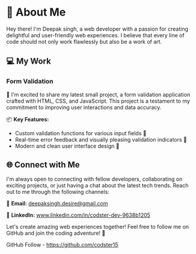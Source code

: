# 👋 About Me

Hey there! I'm Deepak singh, a web developer with a passion for creating delightful and user-friendly web experiences. I believe that every line of code should not only work flawlessly but also be a work of art.

## 💻 My Work

### Form Validation 

🚀 I'm excited to share my latest small project, a form validation application crafted with HTML, CSS, and JavaScript. This project is a testament to my commitment to improving user interactions and data accuracy.

📦 **Key Features:**
- Custom validation functions for various input fields 🧐
- Real-time error feedback and visually pleasing validation indicators 🌟
- Modern and clean user interface design 🎨



## 🌐 Connect with Me

I'm always open to connecting with fellow developers, collaborating on exciting projects, or just having a chat about the latest tech trends. Reach out to me through the following channels:

📧 **Email:** deepaksingh.desire@gmail.com

🔗 **LinkedIn:** www.linkedin.com/in/codster-dev-9638b1205





Let's create amazing web experiences together! Feel free to follow me on GitHub and join the coding adventure! 🚀

GitHub Follow - https://github.com/codster15  

